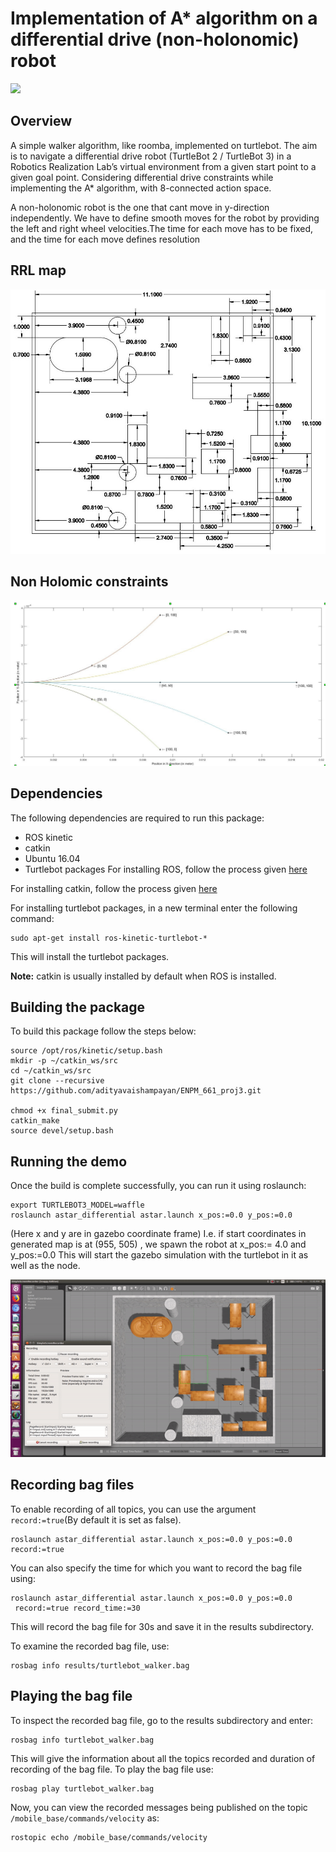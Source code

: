 # Implementation of A* algorithm on a differential drive (non-holonomic) robot
<img src='https://img.shields.io/badge/License-MIT-brightgreen.svg'/></a>

## Overview
A simple walker algorithm, like roomba, implemented on turtlebot. The aim is to navigate a differential drive robot (TurtleBot 2 / TurtleBot 3) in a Robotics Realization Lab’s virtual environment from a given start point to a given goal point. Considering differential drive constraints while implementing the A* algorithm, with 8-connected action space.

A non-holonomic robot is the one that cant move in y-direction independently. We have to define smooth moves for the robot by providing the left and right wheel velocities.The time for each move has to be fixed, and the time for each move defines resolution

## RRL map

![RRlL map](Images/rrl_map.JPG)

## Non Holomic constraints
![Non holonomic constraints](Images/non_holonomic_constraints.png)

## Dependencies
The following dependencies are required to run this package:

- ROS kinetic
- catkin
- Ubuntu 16.04
- Turtlebot packages
For installing ROS, follow the process given [here](http://wiki.ros.org/kinetic/Installation)

For installing catkin, follow the process given [here](http://wiki.ros.org/catkin#Installing_catkin)

For installing turtlebot packages, in a new terminal enter the following command:
```
sudo apt-get install ros-kinetic-turtlebot-*
```
This will install the turtlebot packages.

**Note:** catkin is usually installed by default when ROS is installed.

## Building the package
To build this package follow the steps below:
```
source /opt/ros/kinetic/setup.bash
mkdir -p ~/catkin_ws/src
cd ~/catkin_ws/src
git clone --recursive https://github.com/adityavaishampayan/ENPM_661_proj3.git

chmod +x final_submit.py
catkin_make
source devel/setup.bash
```
## Running the demo
Once the build is complete successfully, you can run it using roslaunch:
```
export TURTLEBOT3_MODEL=waffle
roslaunch astar_differential astar.launch x_pos:=0.0 y_pos:=0.0
```
 (Here x and y are in gazebo coordinate frame) I.e. if start coordinates  in generated map is at (955, 505) , we spawn the robot at x_pos:= 4.0 and y_pos:=0.0
 This will start the gazebo simulation with the turtlebot in it as well as the node.

![Turtlebot in RRL](Images/turteblot.gif)


## Recording bag files
To enable recording of all topics, you can use the argument `record:=true`(By default it is set as false).
```
roslaunch astar_differential astar.launch x_pos:=0.0 y_pos:=0.0
record:=true
```
You can also specify the time for which you want to record the bag file using:
```
roslaunch astar_differential astar.launch x_pos:=0.0 y_pos:=0.0
 record:=true record_time:=30
```
This will record the bag file for 30s and save it in the results subdirectory.

To examine the recorded bag file, use:
```
rosbag info results/turtlebot_walker.bag
```
## Playing the bag file
To inspect the recorded bag file, go to the results subdirectory and enter:
```
rosbag info turtlebot_walker.bag
```
This will give the information about all the topics recorded and duration of recording of the bag file. To play the bag file use:
```
rosbag play turtlebot_walker.bag
```
Now, you can view the recorded messages being published on the topic `/mobile_base/commands/velocity` as:
```
rostopic echo /mobile_base/commands/velocity
```
